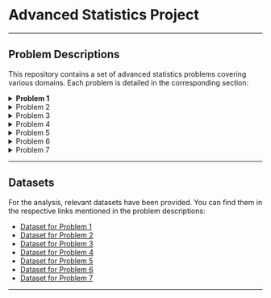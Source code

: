 # Advanced Statistics Project
---

## Problem Descriptions

This repository contains a set of advanced statistics problems covering various domains. Each problem is detailed in the corresponding section:

<details>
  <summary><b>Problem 1</b></summary>

  - Investigating the relationship between foot injuries and player positions in a football team.

A physiotherapist with a male football team is interested in studying the relationship between foot injuries and the positions at which the players play from the data collected

|                    | Striker | Forward | Attacking Midfielder | Winger | Total |
|--------------------|---------|---------|----------------------|--------|-------|
| Players Injured    | 45      | 56      | 24                   | 20     | 145   |
| Players Not Injured| 32      | 38      | 11                   | 9      | 90    |
| Total              | 77      | 94      | 35                   | 29     | 235   |

1.1 What is the probability that a randomly chosen player would suffer an injury?

1.2 What is the probability that a player is a forward or a winger?

1.3 What is the probability that a randomly chosen player plays in a striker position and has a foot injury?

1.4 What is the probability that a randomly chosen injured player is a striker?

1.5 What is the probability that a randomly chosen injured player is either a forward or an attacking midfielder? 

</details>

<details>
  <summary>Problem 2</summary>

  ### [Problem 2](#problem-2)
  - Estimating the probability of radiation leakage in a nuclear power plant based on different types of accidents.

  <a name="problem-2"></a> Problem 2

An independent research organization is trying to estimate the probability that an accident at a nuclear power plant will result in radiation leakage. The types of accidents possible at the plant are, fire hazards, mechanical failure, or human error. The research organization also knows that two or more types of accidents cannot occur simultaneously.

According to the studies carried out by the organization, the probability of a radiation leak in case of a fire is 20%, the probability of a radiation leak in case of a mechanical 50%, and the probability of a radiation leak in case of a human error is 10%. The studies also showed the following;

The probability of a radiation leak occurring simultaneously with a fire is 0.1%.
The probability of a radiation leak occurring simultaneously with a mechanical failure is 0.15%.
The probability of a radiation leak occurring simultaneously with a human error is 0.12%.
On the basis of the information available, answer the questions below:

2.1 What are the probabilities of a fire, a mechanical failure, and a human error respectively?

2.2 What is the probability of a radiation leak?

2.3 Suppose there has been a radiation leak in the reactor for which the definite cause is not known. What is the probability that it has been caused by:

A Fire.
A Mechanical Failure.
A Human Error.

</details>

<details>
  <summary>Problem 3</summary>

  ### [Problem 3](#problem-3)
  - Analyzing the breaking strength distribution of gunny bags used for packaging cement.

  <a name="problem-3"></a> Problem 3

The breaking strength of gunny bags used for packaging cement is normally distributed with a mean of 5 kg per sq. centimeter and a standard deviation of 1.5 kg per sq. centimeter. The quality team of the cement company wants to know the following about the packaging material to better understand wastage or pilferage within the supply chain; Answer the questions below based on the given information; (Provide an appropriate visual representation of your answers, without which marks will be deducted)



3.1 What proportion of the gunny bags have a breaking strength less than 3.17 kg per sq cm?

3.2 What proportion of the gunny bags have a breaking strength at least 3.6 kg per sq cm.?

3.3 What proportion of the gunny bags have a breaking strength between 5 and 5.5 kg per sq cm.?

3.4 What proportion of the gunny bags have a breaking strength NOT between 3 and 7.5 kg per sq cm.?

</details>

<details>
  <summary>Problem 4</summary>

  ### [Problem 4](#problem-4)
  - Examining the grades distribution in a training course and determining passing cut-offs.

  <a name="problem-4"></a> Problem 4

Grades of the final examination in a training course are found to be normally distributed, with a mean of 77 and a standard deviation of 8.5. Based on the given information answer the questions below.

 

4.1 What is the probability that a randomly chosen student gets a grade below 85 on this exam?

4.2 What is the probability that a randomly selected student scores between 65 and 87?

4.3 What should be the passing cut-off so that 75% of the students clear the exam?

</details>

<details>
  <summary>Problem 5</summary>

  ### [Problem 5](#problem-5)
  - Assessing the hardness of stones for a printing company.

  <a name="problem-5"></a> Problem 5

Zingaro stone printing is a company that specializes in printing images or patterns on polished or unpolished stones. However, for the optimum level of printing of the image the stone surface has to have a Brinell's hardness index of at least 150. Recently, Zingaro has received a batch of polished and unpolished stones from its clients. Use the data provided to answer the following (assuming a 5% significance level);

 

5.1 Earlier experience of Zingaro with this particular client is favorable as the stone surface was found to be of adequate hardness. However, Zingaro has reason to believe now that the unpolished stones may not be suitable for printing. Do you think Zingaro is justified in thinking so?

5.2 Is the mean hardness of the polished and unpolished stones the same?

</details>

<details>
  <summary>Problem 6</summary>

  ### [Problem 6](#problem-6)
  - Evaluating the success of a body conditioning program in a cross-fit gym.

  <a name="problem-6"></a> Problem 6

Aquarius health club, one of the largest and most popular cross-fit gyms in the country has been advertising a rigorous program for body conditioning. The program is considered successful if the candidate is able to do more than 5 push-ups, as compared to when he/she enrolled in the program. Using the sample data provided can you conclude whether the program is successful? (Consider the level of Significance as 5%)

Note that this is a problem of the paired-t-test. Since the claim is that the training will make a difference of more than 5, the null and alternative hypotheses must be formed accordingly.

</details>

<details>
  <summary>Problem 7</summary>

  ### [Problem 7](#problem-7)
  - Analyzing dental implant data to understand the factors affecting implant hardness.

  <a name="problem-7"></a> Problem 7


Dental implant data: The hardness of metal implant in dental cavities depends on multiple factors, such as the method of implant, the temperature at which the metal is treated, the alloy used as well as on the dentists who may favour one method above another and may work better in his/her favourite method. The response is the variable of interest.

1. Test whether there is any difference among the dentists on the implant hardness. State the null and alternative hypotheses. Note that both types of alloys cannot be considered together. You 
   must state the null and alternative hypotheses separately for the two types of alloys.?
2. Before the hypotheses may be tested, state the required assumptions. Are the assumptions fulfilled? Comment separately on both alloy types.?
3. Irrespective of your conclusion in 2, we will continue with the testing procedure. What do you conclude regarding whether implant hardness depends on dentists? Clearly state your 
   conclusion. If the null hypothesis is rejected, is it possible to identify which pairs of dentists differ?
4. Now test whether there is any difference among the methods on the hardness of dental implant, separately for the two types of alloys. What are your conclusions? If the null hypothesis is 
   rejected, is it possible to identify which pairs of methods differ?
5. Now test whether there is any difference among the temperature levels on the hardness of dental implant, separately for the two types of alloys. What are your conclusions? If the null 
   hypothesis is rejected, is it possible to identify which levels of temperatures differ?
6. Consider the interaction effect of dentist and method and comment on the interaction plot, separately for the two types of alloys?
7. Now consider the effect of both factors, dentist, and method, separately on each alloy. What do you conclude? Is it possible to identify which dentists are different, which methods are 
   different, and which interaction levels are different?

</details>

---

## Datasets

For the analysis, relevant datasets have been provided. You can find them in the respective links mentioned in the problem descriptions:

- [Dataset for Problem 1](pseudo_link_for_dataset_1)
- [Dataset for Problem 2](pseudo_link_for_dataset_2)
- [Dataset for Problem 3](pseudo_link_for_dataset_3)
- [Dataset for Problem 4](pseudo_link_for_dataset_4)
- [Dataset for Problem 5](pseudo_link_for_dataset_5)
- [Dataset for Problem 6](pseudo_link_for_dataset_6)
- [Dataset for Problem 7](pseudo_link_for_dataset_7)

---
